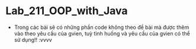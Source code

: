 # Lab_211_OOP_with_Java
- Trong các bài sẽ có những phần code không theo đề bài mà được thêm vào theo yêu cầu của gvien, tuỳ tình huống và yêu cầu của gvien có thể sử dụng!! :vvvv
